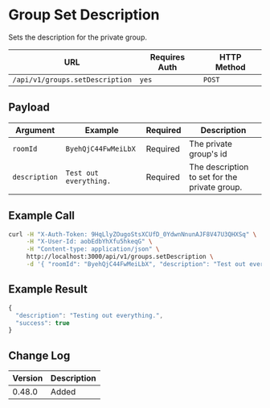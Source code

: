 # Group Set Description

Sets the description for the private group.

| URL                             | Requires Auth | HTTP Method |
| ------------------------------- | ------------- | ----------- |
| `/api/v1/groups.setDescription` | `yes`         | `POST`      |

## Payload

| Argument      | Example                | Required | Description                                   |
| ------------- | ---------------------- | -------- | --------------------------------------------- |
| `roomId`      | `ByehQjC44FwMeiLbX`    | Required | The private group's id                        |
| `description` | `Test out everything.` | Required | The description to set for the private group. |

## Example Call

```bash
curl -H "X-Auth-Token: 9HqLlyZOugoStsXCUfD_0YdwnNnunAJF8V47U3QHXSq" \
     -H "X-User-Id: aobEdbYhXfu5hkeqG" \
     -H "Content-type: application/json" \
     http://localhost:3000/api/v1/groups.setDescription \
     -d '{ "roomId": "ByehQjC44FwMeiLbX", "description": "Test out everything" }'
```

## Example Result

```javascript
{
  "description": "Testing out everything.",
  "success": true
}
```

## Change Log

| Version | Description |
| ------- | ----------- |
| 0.48.0  | Added       |
